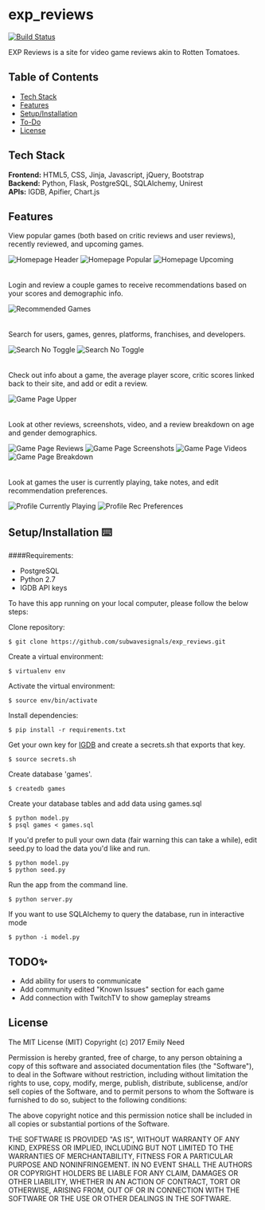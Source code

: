# exp_reviews

[![Build Status](https://github.com/subwavesignals/exp_reviews?branch=master)](https://github.com/subwavesignals/exp_reviews)

EXP Reviews is a site for video game reviews akin to Rotten Tomatoes.

## Table of Contents

* [Tech Stack](#tech-stack)
* [Features](#features)
* [Setup/Installation](#installation)
* [To-Do](#future)
* [License](#license)

## <a name="tech-stack"></a>Tech Stack

__Frontend:__ HTML5, CSS, Jinja, Javascript, jQuery, Bootstrap <br/>
__Backend:__ Python, Flask, PostgreSQL, SQLAlchemy, Unirest <br/>
__APIs:__ IGDB, Apifier, Chart.js <br/>

## <a name="features"></a>Features

View popular games (both based on critic reviews and user reviews), recently reviewed, and upcoming games.

![Homepage Header](/static/img/_readme-img/homepage-header.png)
![Homepage Popular](/static/img/_readme-img/homepage-popular.png)
![Homepage Upcoming](/static/img/_readme-img/homepage-upcoming.png)
<br/><br/><br/>
Login and review a couple games to receive recommendations based on your scores and demographic info.
  
![Recommended Games](/static/img/_readme-img/homepage-reclist.png)
<br/><br/><br/>
Search for users, games, genres, platforms, franchises, and developers.
  
![Search No Toggle](/static/img/_readme-img/search-no-toggle.png)
![Search No Toggle](/static/img/_readme-img/search-toggle.png)
<br/><br/><br/>
Check out info about a game, the average player score, critic scores linked back to their site, and add or edit a review.
  
![Game Page Upper](/static/img/_readme-img/game-page-upper.png)
<br/><br/><br/>
Look at other reviews, screenshots, video, and a review breakdown on age and gender demographics.

![Game Page Reviews](/static/img/_readme-img/game-page-reviews.png)
![Game Page Screenshots](/static/img/_readme-img/game-page-screenshot.png)
![Game Page Videos](/static/img/_readme-img/game-page-video.png)
![Game Page Breakdown](/static/img/_readme-img/game-page-breakdown.png)
<br/><br/><br/>
Look at games the user is currently playing, take notes, and edit recommendation preferences.

![Profile Currently Playing](/static/img/_readme-img/user-current-list.png)
![Profile Rec Preferences](/static/img/_readme-img/user-toggle-prefs.png)

## <a name="installation"></a>Setup/Installation ⌨️

####Requirements:

- PostgreSQL
- Python 2.7
- IGDB API keys

To have this app running on your local computer, please follow the below steps:

Clone repository:
```
$ git clone https://github.com/subwavesignals/exp_reviews.git
```
Create a virtual environment:
```
$ virtualenv env
```
Activate the virtual environment:
```
$ source env/bin/activate
```
Install dependencies:
```
$ pip install -r requirements.txt
```
Get your own key for [IGDB](https://www.igdb.com/api) and create a secrets.sh that exports that key.
```
$ source secrets.sh
```
Create database 'games'.
```
$ createdb games
```
Create your database tables and add data using games.sql
```
$ python model.py
$ psql games < games.sql
```
If you'd prefer to pull your own data (fair warning this can take a while), edit seed.py to load the data you'd like and run.
```
$ python model.py
$ python seed.py
```
Run the app from the command line.
```
$ python server.py
```
If you want to use SQLAlchemy to query the database, run in interactive mode
```
$ python -i model.py
```

## <a name="future"></a>TODO✨
* Add ability for users to communicate
* Add community edited "Known Issues" section for each game
* Add connection with TwitchTV to show gameplay streams

## <a name="license"></a>License

The MIT License (MIT)
Copyright (c) 2017 Emily Need 

Permission is hereby granted, free of charge, to any person obtaining a copy of
this software and associated documentation files (the "Software"), to deal in
the Software without restriction, including without limitation the rights to
use, copy, modify, merge, publish, distribute, sublicense, and/or sell copies
of the Software, and to permit persons to whom the Software is furnished to do
so, subject to the following conditions:

The above copyright notice and this permission notice shall be included in all
copies or substantial portions of the Software.

THE SOFTWARE IS PROVIDED "AS IS", WITHOUT WARRANTY OF ANY KIND, EXPRESS OR
IMPLIED, INCLUDING BUT NOT LIMITED TO THE WARRANTIES OF MERCHANTABILITY,
FITNESS FOR A PARTICULAR PURPOSE AND NONINFRINGEMENT. IN NO EVENT SHALL THE
AUTHORS OR COPYRIGHT HOLDERS BE LIABLE FOR ANY CLAIM, DAMAGES OR OTHER
LIABILITY, WHETHER IN AN ACTION OF CONTRACT, TORT OR OTHERWISE, ARISING FROM,
OUT OF OR IN CONNECTION WITH THE SOFTWARE OR THE USE OR OTHER DEALINGS IN THE
SOFTWARE.
